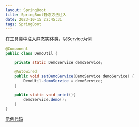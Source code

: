 ```yaml
---
layout: SpringBoot
title: SpringBoot静态方法注入
date: 2023-10-15 22:45:31
tags: SpringBoot
---
```


在工具类中注入静态实体类，以Service为例

```java
@Component
public class DemoUtil {

    private static DemoService demoService;

    @Autowired
    public void setDemoService(DemoService demoService) {
        DemoUtil.demoService = demoService;
    }

    public static void print(){
        demoService.demo();
    }
}

```

[示例代码](https://github.com/KawYang/node-code/tree/master/elastic-demo)